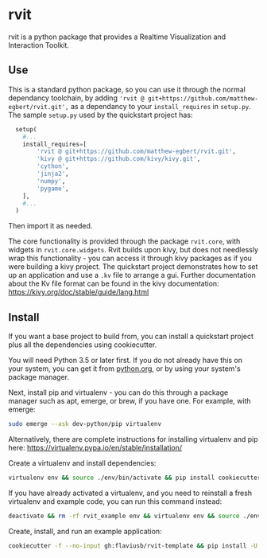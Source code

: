 # rvit

rvit is a python package that provides a Realtime Visualization and Interaction Toolkit.

## Use

This is a standard python package, so you can use it through the normal dependancy toolchain, by adding `'rvit @ git+https://github.com/matthew-egbert/rvit.git',` as a dependancy to your `install_requires` in `setup.py`. The sample `setup.py` used by the quickstart project has:
```python
  setup(
    #...
    install_requires=[
        'rvit @ git+https://github.com/matthew-egbert/rvit.git',
        'kivy @ git+https://github.com/kivy/kivy.git',
        'cython',
        'jinja2',
        'numpy',
        'pygame',
    ],
    #...
  )
```

Then import it as needed.

The core functionality is provided through the package `rvit.core`, with widgets in `rvit.core.widgets`. Rvit builds upon kivy, but does not needlessly wrap this functionality - you can access it through kivy packages as if you were building a kivy project. The quickstart project demonstrates how to set up an application and use a `.kv` file to arrange a gui. Further documentation about the Kv file format can be found in the kivy documentation: https://kivy.org/doc/stable/guide/lang.html

## Install

If you want a base project to build from, you can install a quickstart project plus all the dependencies using cookiecutter.

You will need Python 3.5 or later first. If you do not already have this on your system, you can get it from [python.org](https://python.org), or by using your system's package manager.

Next, install pip and virtualenv - you can do this through a package manager such as apt, emerge, or brew, if you have one. For example, with emerge:

```bash
sudo emerge --ask dev-python/pip virtualenv
```

Alternatively, there are complete instructions for installing virtualenv and pip here: https://virtualenv.pypa.io/en/stable/installation/

Create a virtualenv and install dependencies:

```bash
virtualenv env && source ./env/bin/activate && pip install cookiecutter
```

If you have already activated a virtualenv, and you need to reinstall a fresh virtualenv and example code, you can run this command instead:

```bash
deactivate && rm -rf rvit_example env && virtualenv env && source ./env/bin/activate && pip install cookiecutter
```

Create, install, and run an example application:

```bash
cookiecutter -f --no-input gh:flaviusb/rvit-template && pip install -U --upgrade-strategy eager -e rvit_example && rvit_example
```
